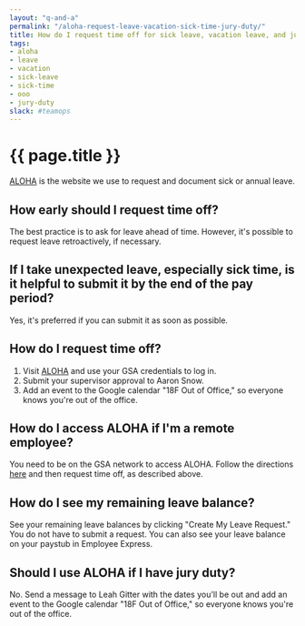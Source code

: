 ```yaml
---
layout: "q-and-a"
permalink: "/aloha-request-leave-vacation-sick-time-jury-duty/"
title: How do I request time off for sick leave, vacation leave, and jury duty?
tags:
- aloha
- leave
- vacation
- sick-leave
- sick-time
- ooo
- jury-duty
slack: #teamops
---
```

# {{ page.title }}

[ALOHA](http://aloha.gsa.gov/) is the website we use to request and document sick or annual leave.

## How early should I request time off?

The best practice is to ask for leave ahead of time. However, it's possible to request leave retroactively, if necessary.

## If I take unexpected leave, especially sick time, is it helpful to submit it by the end of the pay period?

Yes, it's preferred if you can submit it as soon as possible. 

## How do I request time off?

1. Visit [ALOHA](http://aloha.gsa.gov/) and use your GSA credentials to log in.
2. Submit your supervisor approval to Aaron Snow.
3. Add an event to the Google calendar "18F Out of Office," so everyone knows you're out of the office.

## How do I access ALOHA if I'm a remote employee?

You need to be on the GSA network to access ALOHA. Follow the directions [here](https://hub.18f.gov/private/access-gsa-remote/) and then request time off, as described above.

## How do I see my remaining leave balance?

See your remaining leave balances by clicking "Create My Leave Request." You do not have to submit a request. You can also see your leave balance on your paystub in Employee Express.

## Should I use ALOHA if I have jury duty?

No. Send a message to Leah Gitter with the dates you'll be out and add an event to the Google calendar "18F Out of Office," so everyone knows you're out of the office.
